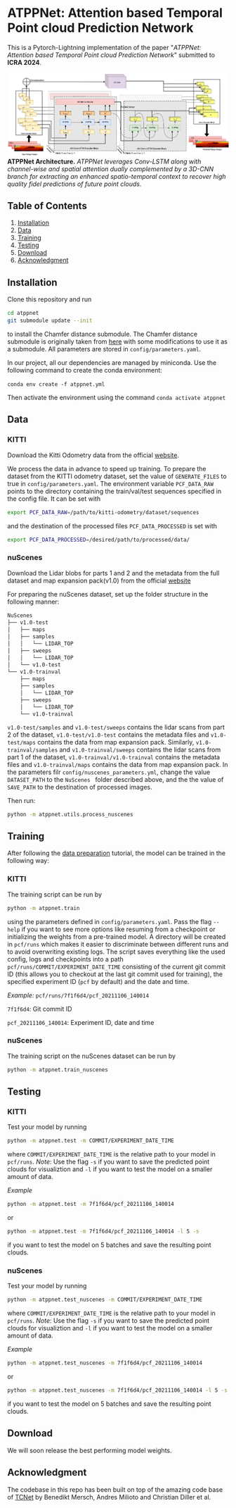 # ATPPNet: Attention based Temporal Point cloud Prediction Network
This is a Pytorch-Lightning implementation of the paper "*ATPPNet: Attention based Temporal Point cloud Prediction Network*" submitted to **ICRA 2024**.

![](docs/ICRA_Architecture.png)
**ATPPNet Architecture.** *ATPPNet leverages Conv-LSTM along with channel-wise and spatial attention dually complemented by a 3D-CNN branch for extracting an enhanced spatio-temporal context to recover high quality fidel predictions of future point clouds.*


## Table of Contents
1. [Installation](#Installation)
2. [Data](#Data)
3. [Training](#Training)
4. [Testing](#Testing)
5. [Download](#Dwnload)
6. [Acknowledgment](#Acknowledgment)


## Installation

Clone this repository and run 
```bash
cd atppnet
git submodule update --init
```
to install the Chamfer distance submodule. The Chamfer distance submodule is originally taken from [here](https://github.com/chrdiller/pyTorchChamferDistance) with some modifications to use it as a submodule. All parameters are stored in ```config/parameters.yaml```.

In our project, all our dependencies are managed by miniconda. 
Use the following command to create the conda environment:

```conda env create -f atppnet.yml```

Then activate the environment using the command ```conda activate atppnet```

## Data
### KITTI
Download the Kitti Odometry data from the official [website](http://www.cvlibs.net/datasets/kitti/eval_odometry.php).

We process the data in advance to speed up training. To prepare the dataset from the KITTI odometry dataset, set the value of ```GENERATE_FILES``` to true in ```config/parameters.yaml```. The environment variable ```PCF_DATA_RAW``` points to the directory containing the train/val/test sequences specified in the config file. It can be set with

```bash
export PCF_DATA_RAW=/path/to/kitti-odometry/dataset/sequences
```

and the destination of the processed files ```PCF_DATA_PROCESSED``` is set with

```bash
export PCF_DATA_PROCESSED=/desired/path/to/processed/data/
```
### nuScenes
Download the Lidar blobs for parts 1 and 2 and the metadata from the full dataset and map expansion pack(v1.0) from the official [website](https://www.nuscenes.org/nuscenes#download)

For preparing the nuScenes dataset, set up the folder structure in the following manner:
```
NuScenes
├── v1.0-test
│   ├── maps
│   ├── samples
│   │   └── LIDAR_TOP
│   ├── sweeps
│   │   └── LIDAR_TOP
│   └── v1.0-test
└── v1.0-trainval
    ├── maps
    ├── samples
    │   └── LIDAR_TOP
    ├── sweeps
    │   └── LIDAR_TOP
    └── v1.0-trainval
```
`v1.0-test/samples` and `v1.0-test/sweeps` contains the lidar scans from part 2 of the dataset, `v1.0-test/v1.0-test` contains the metadata files and `v1.0-test/maps` contains the data from map expansion pack.
Similarly, `v1.0-trainval/samples` and `v1.0-trainval/sweeps` contains the lidar scans from part 1 of the dataset, `v1.0-trainval/v1.0-trainval` contains the metadata files and `v1.0-trainval/maps` contains the data from map expansion pack.
In the parameters filr `config/nuscenes_parameters.yml`, change the value ```DATASET_PATH``` to the `NuScenes ` folder described above, and the the value of ```SAVE_PATH``` to the destination of processed images.

Then run:
```bash
python -m atppnet.utils.process_nuscenes
```

## Training
After following the [data preparation](#data-preparation) tutorial, the model can be trained in the following way:

### KITTI
The training script can be run by
```bash
python -m atppnet.train
```
using the parameters defined in ```config/parameters.yaml```. Pass the flag ```--help``` if you want to see more options like resuming from a checkpoint or initializing the weights from a pre-trained model. A directory will be created in ```pcf/runs``` which makes it easier to discriminate between different runs and to avoid overwriting existing logs. The script saves everything like the used config, logs and checkpoints into a path ```pcf/runs/COMMIT/EXPERIMENT_DATE_TIME``` consisting of the current git commit ID (this allows you to checkout at the last git commit used for training), the specified experiment ID (```pcf``` by default) and the date and time.

*Example:*
```pcf/runs/7f1f6d4/pcf_20211106_140014```

```7f1f6d4```: Git commit ID

```pcf_20211106_140014```: Experiment ID, date and time

### nuScenes
The training script on the nuScenes dataset can be run by
```bash
python -m atppnet.train_nuscenes
```

## Testing
### KITTI
Test your model by running
```bash
python -m atppnet.test -m COMMIT/EXPERIMENT_DATE_TIME
```
where ```COMMIT/EXPERIMENT_DATE_TIME``` is the relative path to your model in ```pcf/runs```. *Note*: Use the flag ```-s``` if you want to save the predicted point clouds for visualiztion and ```-l``` if you want to test the model on a smaller amount of data.

*Example*
```bash
python -m atppnet.test -m 7f1f6d4/pcf_20211106_140014
```
or 
```bash
python -m atppnet.test -m 7f1f6d4/pcf_20211106_140014 -l 5 -s
```
if you want to test the model on 5 batches and save the resulting point clouds.

### nuScenes
Test your model by running
```bash
python -m atppnet.test_nuscenes -m COMMIT/EXPERIMENT_DATE_TIME
```
where ```COMMIT/EXPERIMENT_DATE_TIME``` is the relative path to your model in ```pcf/runs```. *Note*: Use the flag ```-s``` if you want to save the predicted point clouds for visualiztion and ```-l``` if you want to test the model on a smaller amount of data.

*Example*
```bash
python -m atppnet.test_nuscenes -m 7f1f6d4/pcf_20211106_140014
```
or 
```bash
python -m atppnet.test_nuscenes -m 7f1f6d4/pcf_20211106_140014 -l 5 -s
```
if you want to test the model on 5 batches and save the resulting point clouds.

## Download
We will soon release the best performing model weights.

## Acknowledgment
The codebase in this repo has been built on top of the amazing code base of [TCNet](https://github.com/PRBonn/point-cloud-prediction) by Benedikt Mersch, Andres Milioto and Christian Diller et al.
